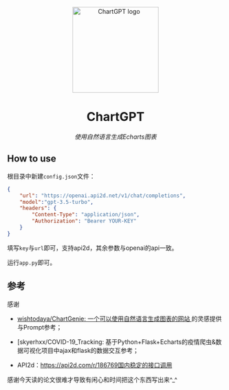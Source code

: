 

<p align="center">
    <img src="https://s2.loli.net/2023/05/10/LDUpFzo7VJiOshd.png" alt="ChartGPT logo" width=200 height=200 />
</p>
<h1 align="center">ChartGPT</h1>
<p align="center">
    <em>使用自然语言生成Echarts图表</em>
</p>

## How to use

根目录中新建`config.json`文件：

```json
{
    "url": "https://openai.api2d.net/v1/chat/completions",
    "model":"gpt-3.5-turbo",
    "headers": {
        "Content-Type": "application/json",
        "Authorization": "Bearer YOUR-KEY"
    }
}
```

填写`key`与`url`即可，支持api2d，其余参数与openai的api一致。

运行`app.py`即可。

## 参考

感谢

* [wishtodaya/ChartGenie: 一个可以使用自然语言生成图表的网站 ](https://github.com/wishtodaya/ChartGenie)的灵感提供与Prompt参考；

* [skyerhxx/COVID-19_Tracking: 基于Python+Flask+Echarts的疫情爬虫&数据可视化项目中ajax和flask的数据交互参考；

* API2d：https://api2d.com/r/186769国内稳定的接口调用

感谢今天读的论文很难才导致有闲心和时间把这个东西写出来^_^

## 
